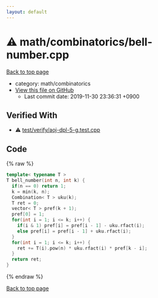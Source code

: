 ```yaml
---
layout: default
---
```


<!-- mathjax config similar to math.stackexchange -->
<script type="text/javascript" async
  src="https://cdnjs.cloudflare.com/ajax/libs/mathjax/2.7.5/MathJax.js?config=TeX-MML-AM_CHTML">
</script>
<script type="text/x-mathjax-config">
  MathJax.Hub.Config({
    TeX: { equationNumbers: { autoNumber: "AMS" }},
    tex2jax: {
      inlineMath: [ ['$','$'] ],
      processEscapes: true
    },
    "HTML-CSS": { matchFontHeight: false },
    displayAlign: "left",
    displayIndent: "2em"
  });
</script>

<script type="text/javascript" src="https://cdnjs.cloudflare.com/ajax/libs/jquery/3.4.1/jquery.min.js"></script>
<script src="https://cdn.jsdelivr.net/npm/jquery-balloon-js@1.1.2/jquery.balloon.min.js" integrity="sha256-ZEYs9VrgAeNuPvs15E39OsyOJaIkXEEt10fzxJ20+2I=" crossorigin="anonymous"></script>
<script type="text/javascript" src="../../../assets/js/copy-button.js"></script>
<link rel="stylesheet" href="../../../assets/css/copy-button.css" />


# :warning: math/combinatorics/bell-number.cpp
<a href="../../../index.html">Back to top page</a>

* category: math/combinatorics
* <a href="{{ site.github.repository_url }}/blob/master/math/combinatorics/bell-number.cpp">View this file on GitHub</a>
    - Last commit date: 2019-11-30 23:36:31 +0900




## Verified With
* :warning: <a href="../../../verify/test/verify/aoj-dpl-5-g.test.cpp.html">test/verify/aoj-dpl-5-g.test.cpp</a>


## Code
{% raw %}
```cpp
template< typename T >
T bell_number(int n, int k) {
  if(n == 0) return 1;
  k = min(k, n);
  Combination< T > uku(k);
  T ret = 0;
  vector< T > pref(k + 1);
  pref[0] = 1;
  for(int i = 1; i <= k; i++) {
    if(i & 1) pref[i] = pref[i - 1] - uku.rfact(i);
    else pref[i] = pref[i - 1] + uku.rfact(i);
  }
  for(int i = 1; i <= k; i++) {
    ret += T(i).pow(n) * uku.rfact(i) * pref[k - i];
  }
  return ret;
}

```
{% endraw %}

<a href="../../../index.html">Back to top page</a>

